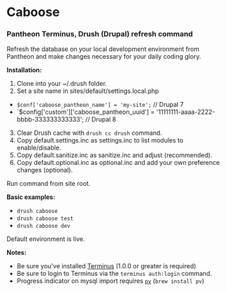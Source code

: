 # Caboose
### Pantheon Terminus, Drush (Drupal) refresh command

Refresh the database on your local development environment from Pantheon and make changes necessary for your daily coding glory.

__Installation:__
 1. Clone into your ~/.drush folder.
 2. Set a site name in sites/default/settings.local.php
  * `$conf['caboose_pantheon_name'] = 'my-site';` // Drupal 7
  * `$config['custom']['caboose_pantheon_uuid'] = '11111111-aaaa-2222-bbbb-333333333333'; // Drupal 8
 3. Clear Drush cache with ```drush cc drush``` command.
 4. Copy default.settings.inc as settings.inc to list modules to enable/disable.
 5. Copy default.sanitize.inc as sanitize.inc and adjust (recommended).
 6. Copy default.optional.inc as optional.inc and add your own preference changes (optional).

Run command from site root.

__Basic examples:__
 * ```drush caboose```
 * ```drush caboose test```
 * ```drush caboose dev```

Default environment is live.

__Notes:__
 * Be sure you've installed [Terminus](https://github.com/pantheon-systems/terminus/releases) (1.0.0 or greater is required)
 * Be sure to login to Terminus via the ```terminus auth:login``` command.
 * Progress indicator on mysql import requires [`pv`](http://www.ivarch.com/programs/pv.shtml) (`brew install pv`)
